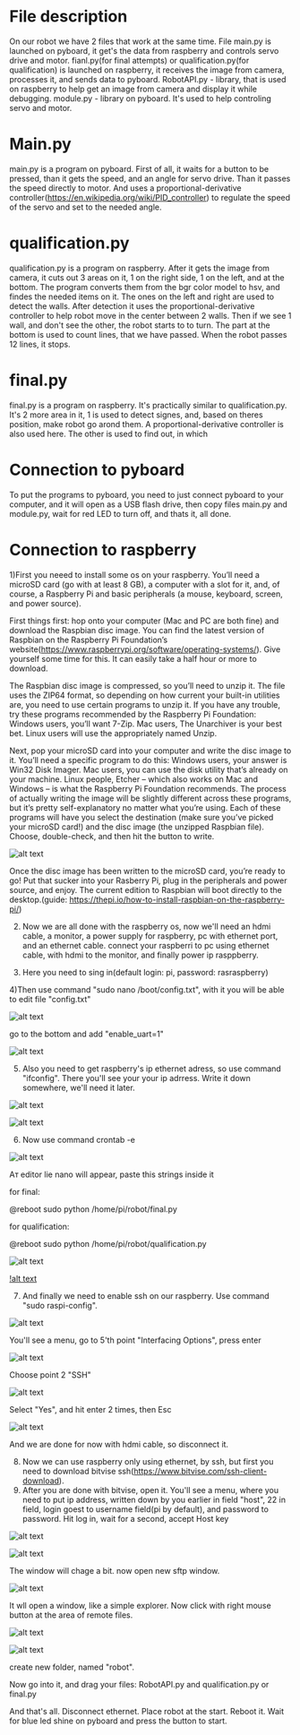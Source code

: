 # File description

On our robot we have 2 files that work at the same time. File main.py is launched on pyboard, it get's the data from raspberry and controls servo drive and motor. fianl.py(for final attempts) or qualification.py(for qualification) is launched on raspberry, it receives the image from camera, processes it, and sends data to pyboard.
RobotAPI.py - library, that is used on raspberry to help get an image from camera and display it while debugging.
module.py - library on pyboard. It's used to help controling servo and motor.

# Main.py

main.py is a program on pyboard. First of all, it waits  for a button to be pressed, than it gets the speed, and an angle for servo drive. Than it passes the speed directly to motor. And uses a proportional-derivative controller(https://en.wikipedia.org/wiki/PID_controller) to regulate the speed of the servo and set to the needed angle. 

# qualification.py

qualification.py is a program on raspberry. After it gets the image from camera, it cuts out 3 areas on it, 1 on the right side, 1 on the left, and at the bottom. The program converts them from the bgr color model to hsv, and findes the needed items on it. The ones on the left and right are used to detect the walls. After detection it uses the proportional-derivative controller to help robot move in the center between 2 walls. Then if we see 1 wall, and don't see the other, the robot starts to to turn. The part at the bottom is used to count lines, that we have passed. When the robot passes 12 lines, it stops.

# final.py
final.py is a  program on raspberry. It's practically similar to qualification.py. It's 2 more area in it, 1 is used to detect signes, and, based on theres position, make robot go arond them. A proportional-derivative controller is also used here. The other is used to find out, in which

# Connection to pyboard

To put the programs to pyboard, you need to just connect pyboard to your computer, and it will open as a USB flash drive, then copy files main.py and module.py, wait for red LED
to turn off, and thats it, all done.

# Connection to raspberry

1)First you neeed to install some os on your raspberry. You’ll need a microSD card (go with at least 8 GB), a computer with a slot for it, and, of course, a Raspberry Pi and basic peripherals (a mouse, keyboard, screen, and power source).

First things first: hop onto your computer (Mac and PC are both fine) and download the Raspbian disc image. You can find the latest version of Raspbian on the Raspberry Pi Foundation’s website(https://www.raspberrypi.org/software/operating-systems/). Give yourself some time for this. It can easily take a half hour or more to download.

The Raspbian disc image is compressed, so you’ll need to unzip it. The file uses the ZIP64 format, so depending on how current your built-in utilities are, you need to use certain programs to unzip it. If you have any trouble, try these programs recommended by the Raspberry Pi Foundation:
Windows users, you’ll want 7-Zip.
Mac users, The Unarchiver is your best bet.
Linux users will use the appropriately named Unzip.

Next, pop your microSD card into your computer and write the disc image to it. You’ll need a specific program to do this:
Windows users, your answer is Win32 Disk Imager.
Mac users, you can use the disk utility that’s already on your machine.
Linux people, Etcher – which also works on Mac and Windows – is what the Raspberry Pi Foundation recommends.
The process of actually writing the image will be slightly different across these programs, but it’s pretty self-explanatory no matter what you’re using. Each of these programs will have you select the destination (make sure you’ve picked your microSD card!) and the disc image (the unzipped Raspbian file). Choose, double-check, and then hit the button to write.

![alt text](https://github.com/Riardon/WRO-LittleRobot/blob/98ea62df5dd35c2d285455a4992937db45a9d991/readme_photos/win32-disk-imager-raspbian.png)

Once the disc image has been written to the microSD card, you’re ready to go! Put that sucker into your Rasberry Pi, plug in the peripherals and power source, and enjoy. The current edition to Raspbian will boot directly to the desktop.(guide: https://thepi.io/how-to-install-raspbian-on-the-raspberry-pi/)

2) Now we are all done with the raspberry os, now we'll need an hdmi cable, a monitor, a power supply for raspberry, pc with ethernet port, and an ethernet cable.
connect your raspberri to pc using ethernet cable, with hdmi to the monitor, and finally power ip rasppberry.

3) Here you need to sing in(default login: pi, password: rasraspberry)

4)Then use command "sudo nano /boot/config.txt", with it you will be able to edit file "config.txt"

![alt text](https://github.com/Riardon/WRO-LittleRobot/blob/1e1554d7852441496e2f9f1a4b7d2ac0988bd82f/readme_photos/boot_txt_1.png)

go to the bottom and add "enable_uart=1"

![alt text](https://github.com/Riardon/WRO-LittleRobot/blob/1e1554d7852441496e2f9f1a4b7d2ac0988bd82f/readme_photos/boot_2.png)

5) Also you need to get raspberry's ip ethernet adress, so use command "ifconfig". There you'll see your your ip adrress. Write it down somewhere, we'll need it later.

![alt text](https://github.com/Riardon/WRO-LittleRobot/blob/72c6972e81f78c73bc5a16d1ddeb7530171776b4/readme_photos/ifconfig_1.png)

![alt text](https://github.com/Riardon/WRO-LittleRobot/blob/72c6972e81f78c73bc5a16d1ddeb7530171776b4/readme_photos/ifconfig_2.png)

6) Now use command crontab -e

![alt text](https://github.com/Riardon/WRO-LittleRobot/blob/cf567818c8cc6dc724ac27561e6937ea52fa7c6a/readme_photos/crontab.png)

Aт editor lie nano will appear, paste this strings inside it

for final:

@reboot sudo python /home/pi/robot/final.py

for qualification:

@reboot sudo python /home/pi/robot/qualification.py

![alt text](https://github.com/Riardon/WRO-LittleRobot/blob/cb378b4d5c5283145f090b83d9829e6220d2b0e9/readme_photos/crontab_1.png)

[!alt text](https://github.com/Riardon/WRO-LittleRobot/blob/cb378b4d5c5283145f090b83d9829e6220d2b0e9/readme_photos/crontab_2.png)

7) And finally we need to enable ssh on our raspberry. Use command "sudo raspi-config".

![alt text](https://github.com/Riardon/WRO-LittleRobot/blob/1e1554d7852441496e2f9f1a4b7d2ac0988bd82f/readme_photos/ssh_1.png)

You'll see a menu, go to 5'th point "Interfacing Options", press enter

![alt text](https://github.com/Riardon/WRO-LittleRobot/blob/abfd8e45297dbf68f70f8a7d682ced6558985106/readme_photos/raspi-config-interfacing-options.png)

Choose point 2 "SSH"

![alt text](https://github.com/Riardon/WRO-LittleRobot/blob/abfd8e45297dbf68f70f8a7d682ced6558985106/readme_photos/raspi-config-ssh.png)

Select "Yes", and hit enter 2 times, then Esc

![alt text](https://github.com/Riardon/WRO-LittleRobot/blob/1e1554d7852441496e2f9f1a4b7d2ac0988bd82f/readme_photos/ssh_2.png)

And we are done for now with hdmi cable, so disconnect it.

8) Now we can use raspberry only using ethernet, by ssh, but first you need to download bitvise ssh(https://www.bitvise.com/ssh-client-download).
9) After you are done with bitvise, open it. You'll see a menu, where you need to put ip address, written down by you earlier in field "host", 22 in field, login goest to username field(pi by default), and password to password. Hit log in, wait for a second, accept Host key

![alt text](https://github.com/Riardon/WRO-LittleRobot/blob/1e1554d7852441496e2f9f1a4b7d2ac0988bd82f/readme_photos/bitvise_1.png)

![alt text](https://github.com/Riardon/WRO-LittleRobot/blob/1e1554d7852441496e2f9f1a4b7d2ac0988bd82f/readme_photos/bitvise_2.png)

The window will chage a bit. now open new sftp window.

![alt text](https://github.com/Riardon/WRO-LittleRobot/blob/1e1554d7852441496e2f9f1a4b7d2ac0988bd82f/readme_photos/bitvise_3.png)

It wll open a window, like a simple explorer. Now click with right mouse button at the area of remote files.

![alt text](https://github.com/Riardon/WRO-LittleRobot/blob/1e1554d7852441496e2f9f1a4b7d2ac0988bd82f/readme_photos/files_1.png)

![alt text](https://github.com/Riardon/WRO-LittleRobot/blob/1e1554d7852441496e2f9f1a4b7d2ac0988bd82f/readme_photos/files_2.png)

create new folder, named "robot".

Now go into it, and drag your files: RobotAPI.py and qualification.py or final.py

And that's all. Disconnect ethernet. Place robot at the start. Reboot it. Wait for blue led shine on pyboard and press the button to start.
